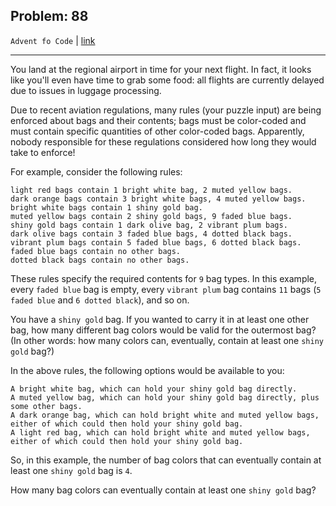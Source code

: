 Problem: 88
---

`Advent fo Code` | [link](https://adventofcode.com/2020/day/7)

---

You land at the regional airport in time for your next flight.
In fact, it looks like you'll even have time to grab some food:
all flights are currently delayed due to issues in luggage
processing.

Due to recent aviation regulations, many rules (your puzzle input)
are being enforced about bags and their contents; bags must be
color-coded and must contain specific quantities of other
color-coded bags. Apparently, nobody responsible for these
regulations considered how long they would take to enforce!

For example, consider the following rules:
```
light red bags contain 1 bright white bag, 2 muted yellow bags.
dark orange bags contain 3 bright white bags, 4 muted yellow bags.
bright white bags contain 1 shiny gold bag.
muted yellow bags contain 2 shiny gold bags, 9 faded blue bags.
shiny gold bags contain 1 dark olive bag, 2 vibrant plum bags.
dark olive bags contain 3 faded blue bags, 4 dotted black bags.
vibrant plum bags contain 5 faded blue bags, 6 dotted black bags.
faded blue bags contain no other bags.
dotted black bags contain no other bags.
```

These rules specify the required contents for `9` bag types.
In this example, every `faded blue` bag is empty,
every `vibrant plum` bag contains `11` bags (`5 faded blue`
and `6 dotted black`), and so on.

You have a `shiny gold` bag. If you wanted to carry it in at
least one other bag, how many different bag colors would be
valid for the outermost bag? (In other words: how many colors
can, eventually, contain at least one `shiny gold` bag?)

In the above rules, the following options would be available
to you:

```
A bright white bag, which can hold your shiny gold bag directly.
A muted yellow bag, which can hold your shiny gold bag directly, plus some other bags.
A dark orange bag, which can hold bright white and muted yellow bags, either of which could then hold your shiny gold bag.
A light red bag, which can hold bright white and muted yellow bags, either of which could then hold your shiny gold bag.
```

So, in this example, the number of bag colors that can eventually
contain at least one `shiny gold` bag is `4`.

How many bag colors can eventually contain at least one `shiny gold`
bag?
